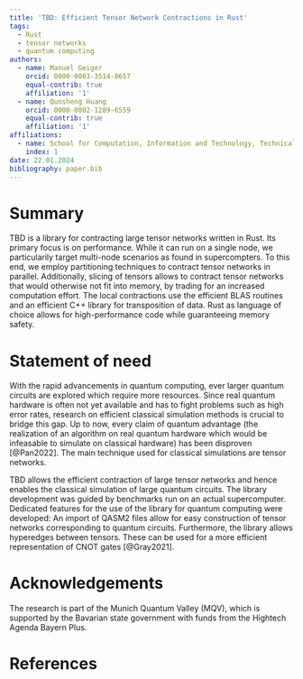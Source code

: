 ```yaml
---
title: 'TBD: Efficient Tensor Network Contractions in Rust'
tags:
  - Rust
  - tensor networks
  - quantum computing
authors:
  - name: Manuel Geiger
    orcid: 0000-0003-3514-8657
    equal-contrib: true
    affiliation: '1'
  - name: Qunsheng Huang
    orcid: 0000-0002-1289-6559
    equal-contrib: true
    affiliation: '1'
affiliations:
  - name: School for Computation, Information and Technology, Technical University of Munich, Germany
    index: 1
date: 22.01.2024
bibliography: paper.bib
---
```


# Summary

TBD is a library for contracting large tensor networks written in Rust.
Its primary focus is on performance.
While it can run on a single node, we particularily target multi-node scenarios as found in supercompters.
To this end, we employ partitioning techniques to contract tensor networks in parallel.
Additionally, slicing of tensors allows to contract tensor networks that would otherwise not fit into memory, by trading for an increased computation effort.
The local contractions use the efficient BLAS routines and an efficient C++ library for transposition of data.
Rust as language of choice allows for high-performance code while guaranteeing memory safety.

# Statement of need

With the rapid advancements in quantum computing, ever larger quantum circuits are explored which require more resources.
Since real quantum hardware is often not yet available and has to fight problems such as high error rates, research on efficient classical simulation methods is crucial to bridge this gap.
Up to now, every claim of quantum advantage (the realization of an algorithm on real quantum hardware which would be infeasable to simulate on classical hardware) has been disproven [@Pan2022].
The main technique used for classical simulations are tensor networks.

TBD allows the efficient contraction of large tensor networks and hence enables the classical simulation of large quantum circuits. The library development was guided by benchmarks run on an actual supercomputer. Dedicated features for the use of the library for quantum computing were developed: An import of QASM2 files allow for easy construction of tensor networks corresponding to quantum circuits. Furthermore, the library allows hyperedges between tensors. These can be used for a more efficient representation of CNOT gates [@Gray2021].

# Acknowledgements

The research is part of the Munich Quantum Valley (MQV), which is supported by the Bavarian state government with funds from the Hightech Agenda Bayern Plus.

# References